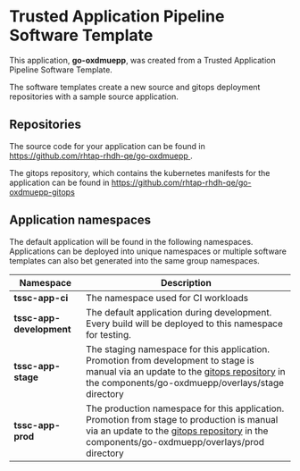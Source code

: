 # Trusted Application Pipeline Software Template

This application, **go-oxdmuepp**, was created from a Trusted Application Pipeline Software Template.

The software templates create a new source and gitops deployment repositories with a sample source application. 

## Repositories

The source code for your application can be found in [https://github.com/rhtap-rhdh-qe/go-oxdmuepp ](https://github.com/rhtap-rhdh-qe/go-oxdmuepp ).
 
The gitops repository, which contains the kubernetes manifests for the application can be found in 
[https://github.com/rhtap-rhdh-qe/go-oxdmuepp-gitops ](https://github.com/rhtap-rhdh-qe/go-oxdmuepp-gitops ) 

## Application namespaces 

The default application will be found in the following namespaces. Applications can be deployed into unique namespaces or multiple software templates can also bet generated into the same group namespaces.  

|  Namespace   |  Description   |  
| -------- | -------- |
| **tssc-app-ci** | The namespace used for CI workloads |
| **tssc-app-development** | The default application during development. Every build will be deployed to this namespace for testing. |
| **tssc-app-stage** | The staging namespace for this application. Promotion from development to stage is manual via an update to the [gitops repository](https://github.com/rhtap-rhdh-qe/go-oxdmuepp-gitops ) in the components/go-oxdmuepp/overlays/stage directory |
| **tssc-app-prod** | The production namespace for this application. Promotion from stage to production is manual via an update to the [gitops repository](https://github.com/rhtap-rhdh-qe/go-oxdmuepp-gitops ) in the components/go-oxdmuepp/overlays/prod directory |